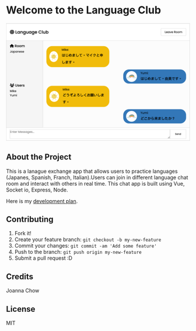 # Welcome to the Language Club

![chat room screenshot](public/images/screenshot.png)

## About the Project

This is a lanague exchange app that allows users to practice languages (Japanes, Spanish, Franch, Italian).Users can join in different language chat room and interact with others in real time. This chat app is built using Vue, Socket io, Express, Node.

Here is my [development plan].

## Contributing

1. Fork it!
2. Create your feature branch: `git checkout -b my-new-feature`
3. Commit your changes: `git commit -am 'Add some feature'`
4. Push to the branch: `git push origin my-new-feature`
5. Submit a pull request :D

## Credits

Joanna Chow

## License

MIT

[development plan]: https://docs.google.com/document/d/1Cbm7UuoYktZDJn0kTk3iSZqIgHceRIcb5vDeLRfham8/edit
